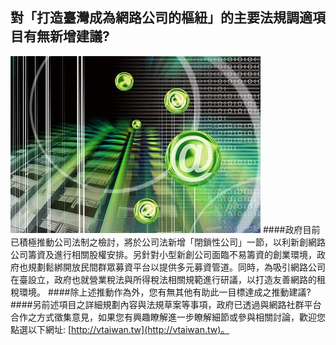 ## 對「打造臺灣成為網路公司的樞紐」的主要法規調適項目有無新增建議?
![](PL001_000.jpg)
####政府目前已積極推動公司法制之檢討，將於公司法新增「閉鎖性公司」一節，以利新創網路公司籌資及進行相關股權安排。另針對小型新創公司面臨不易籌資的創業環境，政府也規劃鬆綁開放民間群眾募資平台以提供多元募資管道。同時，為吸引網路公司在臺設立，政府也就營業稅法與所得稅法相關規範進行研議，以打造友善網路的租稅環境。
####除上述推動作為外，您有無其他有助此一目標達成之推動建議?
####另前述項目之詳細規劃內容與法規草案等事項，政府已透過與網路社群平台合作之方式徵集意見，如果您有興趣瞭解進一步瞭解細節或參與相關討論，歡迎您點選以下網址: [http://vtaiwan.tw](http://vtaiwan.tw)。
